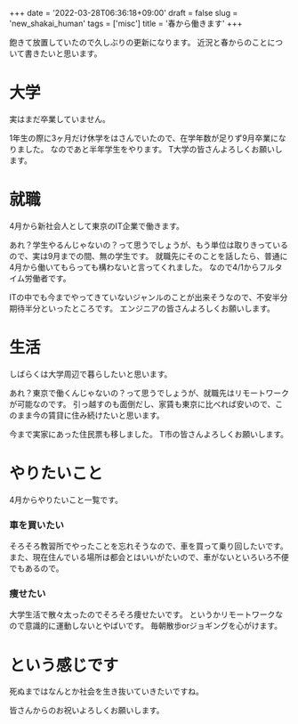 +++
date = '2022-03-28T06:36:18+09:00'
draft = false
slug = 'new_shakai_human'
tags = ['misc']
title = '春から働きます'
+++

飽きて放置していたので久しぶりの更新になります。
近況と春からのことについて書きたいと思います。

# 大学

実はまだ卒業していません。

1年生の際に3ヶ月だけ休学をはさんでいたので、在学年数が足りず9月卒業になりました。
なのであと半年学生をやります。
T大学の皆さんよろしくお願いします。

# 就職

4月から新社会人として東京のIT企業で働きます。

あれ？学生やるんじゃないの？って思うでしょうが、もう単位は取りきっているので、実は9月までの間、無の学生です。
就職先にそのことを話したら、普通に4月から働いてもらっても構わないと言ってくれました。
なので4/1からフルタイム労働者です。

ITの中でも今までやってきていないジャンルのことが出来そうなので、不安半分期待半分といったところです。
エンジニアの皆さんよろしくお願いします。

# 生活

しばらくは大学周辺で暮らしたいと思います。

あれ？東京で働くんじゃないの？って思うでしょうが、就職先はリモートワークが可能なのです。
引っ越すのも面倒だし、家賃も東京に比べれば安いので、このまま今の賃貸に住み続けたいと思います。

今まで実家にあった住民票も移しました。
T市の皆さんよろしくお願いします。

# やりたいこと

4月からやりたいこと一覧です。

### 車を買いたい

そろそろ教習所でやったことを忘れそうなので、車を買って乗り回したいです。
また、現在住んでいる場所は都会とはいいがたいので、車がないといろいろ不便でもあるので。

### 痩せたい

大学生活で散々太ったのでそろそろ痩せたいです。
というかリモートワークなので意識的に運動しないとやばいです。
毎朝散歩orジョギングを心がけます。

# という感じです

死ぬまではなんとか社会を生き抜いていきたいですね。

皆さんからのお祝いよろしくお願いします。